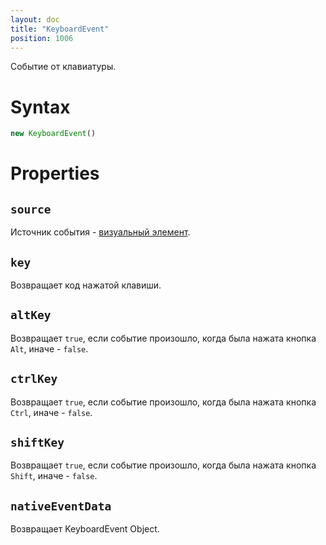 ```yaml
---
layout: doc
title: "KeyboardEvent"
position: 1006
---
```


Событие от клавиатуры.

# Syntax

```js
new KeyboardEvent()
```

# Properties

## `source`

Источник события - [визуальный элемент](../).

## `key`

Возвращает код нажатой клавиши.

## `altKey`

Возвращает `true`, если событие произошло, когда была нажата кнопка `Alt`, иначе - `false`.

## `ctrlKey`

Возвращает `true`, если событие произошло, когда была нажата кнопка `Ctrl`, иначе - `false`.

## `shiftKey`

Возвращает `true`, если событие произошло, когда была нажата кнопка `Shift`, иначе - `false`.

## `nativeEventData`

Возвращает KeyboardEvent Object.